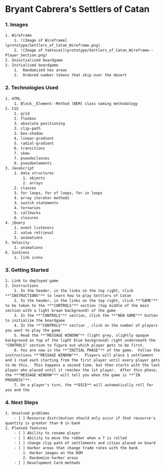 # Bryant Cabrera's Settlers of Catan

### 1. Images
	1. Wireframe
		1. ![Image of Wireframe](prototype/Settlers_of_Catan_Wireframe.png)
		2. ![Image of Yaktocat](prototype/Settlers_of_Catan_Wireframe--Player_Section.png)
	2. Uninitialized boardgame
	2. Initialized boardgame
		1.  Randomized hex areas
		2.  Ordered number tokens that skip over the desert
### 2. Technologies Used
	1. HTML
		1. Block__Element--Method (BEM) class naming methodology
	2. CSS
		1. grid
		2. flexbox
		3. absolute positioning
		3. clip-path
		3. box-shadow
		4. linear-gradient
		5. radial-gradient
		6. transitions
		7. skew
		7. pseudoclasses
		8. pseudoelements
	3. JavaScript
		1. data structures
			1. objects
			2. arrays
		2. classes
		3. for loops, for of loops, for in loops
		4. array iterator methods
		3. switch statements
		4. ternaries
		5. callbacks
		6. closures
	4. jQuery
		1. event listeners
		2. value retrieval
		3. animations
	5. Velocity
		1. animations
	6. IonIcons
		1. link icons
### 3. Getting Started
	1. Link to deployed game
	2. Instructions
		1. In the header, in the links on the top right, click **"INSTRUCTIONS"** to learn how to play Settlers of Catan
		2. In the header, in the links on the top right, click **"GAME"** to be taken to the **"CONTROLS"** section (top middle of the main section with a light brown background) of the game
		3. In the **"CONTROLS"** section, click the **"NEW GAME"** button to initialize the boardgame
		4. In the **"CONTROLS"** section , click on the number of players you want to play the game
		5. Read the **"MESSAGE WINDOW"** (light grey, slightly opaque background on top of the light blue background) right underneath the "CONTROLS" section to figure out which player gets to be first.
		6. You are now in the **"INITIAL PHASE"** of the game.  Follow the instructions **"MESSAGE WINDOW"**.  Players will place 1 settlement and 1 road each starting from the first player until every player gets to do this.  This happens a second time, but then starts with the last player who placed until it reaches the 1st player.  After this phase, the **"MESSAGE WINDOW"** will tell you when the game is **"IN PROGRESS"**.
		7. On a player's turn, the **DICE** will automatically roll for you and the 
### 4. Next Steps
	1. Unsolved problems
		- [ ] Resource distribution should only occur if that resource's quantity is greater than 0 in bank
	2. Planned features
		- [ ] Ability to rename player
		- [ ] Ability to move the robber when a 7 is rolled
		- [ ] change clip path of settlements and cities placed on board
		- [ ] Harbor areas that change trade rates with the bank
        	1. Harbor images on the DOM
        	2. Randomize harbor areas
		- [ ] Development Card methods